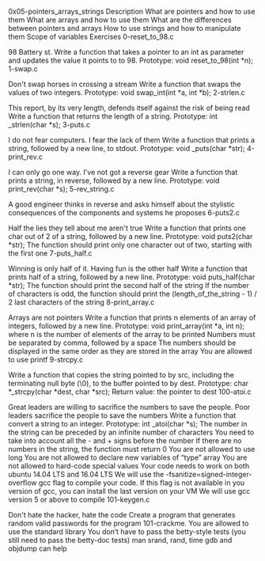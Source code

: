 0x05-pointers_arrays_strings
Description
What are pointers and how to use them
What are arrays and how to use them
What are the differences between pointers and arrays
How to use strings and how to manipulate them
Scope of variables
Exercises
0-reset_to_98.c

98 Battery st.
Write a function that takes a pointer to an int as parameter and updates the
value it points to to 98.
Prototype: void reset_to_98(int *n);
1-swap.c

Don't swap horses in crossing a stream
Write a function that swaps the values of two integers.
Prototype: void swap_int(int *a, int *b);
2-strlen.c

This report, by its very length, defends itself against the risk of being
read
Write a function that returns the length of a string.
Prototype: int _strlen(char *s);
3-puts.c

I do not fear computers. I fear the lack of them
Write a function that prints a string, followed by a new line, to stdout.
Prototype: void _puts(char *str);
4-print_rev.c

I can only go one way. I've not got a reverse gear
Write a function that prints a string, in reverse, followed by a new line.
Prototype: void print_rev(char *s);
5-rev_string.c

A good engineer thinks in reverse and asks himself about the stylistic
consequences of the components and systems he proposes
6-puts2.c

Half the lies they tell about me aren't true
Write a function that prints one char out of 2 of a string, followed by a new
line.
Prototype: void puts2(char *str);
The function should print only one character out of two, starting with the first one
7-puts_half.c

Winning is only half of it. Having fun is the other half
Write a function that prints half of a string, followed by a new line.
Prototype: void puts_half(char *str);
The function should print the second half of the string
If the number of characters is odd, the function should print the (length_of_the_string - 1) / 2 last characters of the string
8-print_array.c

Arrays are not pointers
Write a function that prints n elements of an array of integers,
followed by a new line.
Prototype: void print_array(int *a, int n);
where n is the number of elements of the array to be printed
Numbers must be separated by comma, followed by a space
The numbers should be displayed in the same order as they are stored in the array
You are allowed to use printf
9-strcpy.c

Write a function that copies the string pointed to by src, including the
terminating null byte (\0), to the buffer pointed to by dest.
Prototype: char *_strcpy(char *dest, char *src);
Return value: the pointer to dest
100-atoi.c

Great leaders are willing to sacrifice the numbers to save the people.
Poor leaders sacrifice the people to save the numbers
Write a function that convert a string to an integer.
Prototype: int _atoi(char *s);
The number in the string can be preceded by an infinite number of characters
You need to take into account all the - and + signs before the number
If there are no numbers in the string, the function must return 0
You are not allowed to use long
You are not allowed to declare new variables of “type” array
You are not allowed to hard-code special values
Your code needs to work on both ubuntu 14.04 LTS and 16.04 LTS
We will use the -fsanitize=signed-integer-overflow gcc flag to compile your code.
If this flag is not available in you version of gcc, you can install the last version on your VM
We will use gcc version 5 or above to compile
101-keygen.c

Don't hate the hacker, hate the code
Create a program that generates random valid passwords for the
program 101-crackme.
You are allowed to use the standard library
You don’t have to pass the betty-style tests
(you still need to pass the betty-doc tests)
man srand, rand, time
gdb and objdump can help

